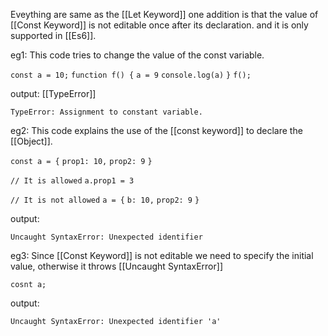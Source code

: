 Eveything are same as the [[Let Keyword]] one addition is that the value of [[Const Keyword]] is not editable once after its declaration. and it is only supported in [[Es6]].

eg1: This code tries to change the value of the const variable.

`const a = 10;`
`function f() {`
    `a = 9`
    `console.log(a)`
`}`
`f();`

output: [[TypeError]]

`TypeError: Assignment to constant variable.`

eg2: This code explains the use of the [[const keyword]] to declare the [[Object]].

`const a = {`
    `prop1: 10,`
    `prop2: 9`
`}`

`// It is allowed`
`a.prop1 = 3`

`// It is not allowed`
`a = {`
    `b: 10,`
    `prop2: 9`
`}`

output:

`Uncaught SyntaxError: Unexpected identifier`

eg3: Since [[Const Keyword]] is not editable we need to specify the initial value, otherwise it throws [[Uncaught SyntaxError]]

`cosnt a;`

output: 

`Uncaught SyntaxError: Unexpected identifier 'a'`


